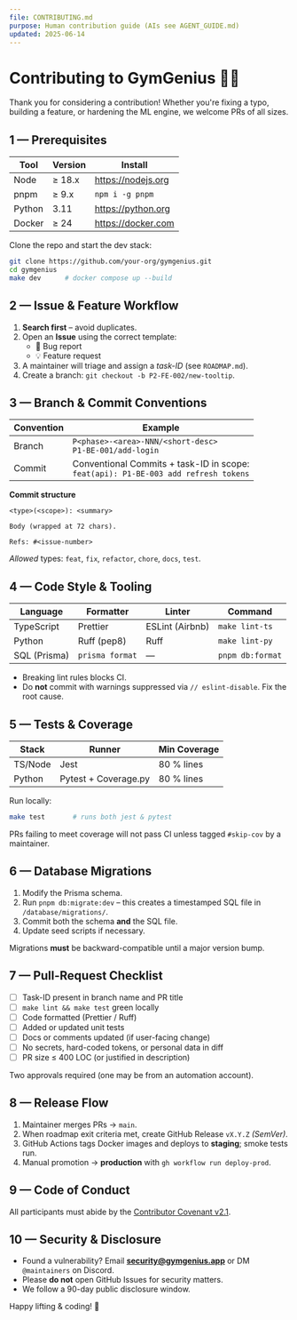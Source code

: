 ```yaml
---
file: CONTRIBUTING.md
purpose: Human contribution guide (AIs see AGENT_GUIDE.md)
updated: 2025-06-14
---
```


# Contributing to **GymGenius** 🏋️‍♀️

Thank you for considering a contribution! Whether you're fixing a typo, building a feature, or hardening the ML engine, we welcome PRs of all sizes.

## 1 — Prerequisites

| Tool | Version | Install |
|------|---------|---------|
| Node | ≥ 18.x  | <https://nodejs.org> |
| pnpm | ≥ 9.x   | `npm i -g pnpm` |
| Python | 3.11  | <https://python.org> |
| Docker | ≥ 24  | <https://docker.com> |

Clone the repo and start the dev stack:

```bash
git clone https://github.com/your-org/gymgenius.git
cd gymgenius
make dev      # docker compose up --build
```

## 2 — Issue & Feature Workflow

1. **Search first** – avoid duplicates.
2. Open an **Issue** using the correct template:
   * 🐞 Bug report
   * 💡 Feature request
3. A maintainer will triage and assign a *task-ID* (see `ROADMAP.md`).
4. Create a branch: `git checkout -b P2-FE-002/new-tooltip`.

## 3 — Branch & Commit Conventions

| Convention | Example |
| ---------- | ------------------------------------------------------------------ |
| Branch     | `P<phase>-<area>-NNN/<short-desc>`<br>`P1-BE-001/add-login` |
| Commit     | Conventional Commits + task-ID in scope:<br>`feat(api): P1-BE-003 add refresh tokens` |

**Commit structure**

```
<type>(<scope>): <summary>

Body (wrapped at 72 chars).

Refs: #<issue-number>
```

*Allowed* types: `feat`, `fix`, `refactor`, `chore`, `docs`, `test`.

## 4 — Code Style & Tooling

| Language     | Formatter       | Linter          | Command          |
| ------------ | --------------- | --------------- | ---------------- |
| TypeScript   | Prettier        | ESLint (Airbnb) | `make lint-ts`   |
| Python       | Ruff (pep8)     | Ruff            | `make lint-py`   |
| SQL (Prisma) | `prisma format` | —               | `pnpm db:format` |

* Breaking lint rules blocks CI.
* Do **not** commit with warnings suppressed via `// eslint-disable`. Fix the root cause.

## 5 — Tests & Coverage

| Stack   | Runner               | Min Coverage |
| ------- | -------------------- | ------------ |
| TS/Node | Jest                 | 80 % lines   |
| Python  | Pytest + Coverage.py | 80 % lines   |

Run locally:

```bash
make test       # runs both jest & pytest
```

PRs failing to meet coverage will not pass CI unless tagged `#skip-cov` by a maintainer.

## 6 — Database Migrations

1. Modify the Prisma schema.
2. Run `pnpm db:migrate:dev` – this creates a timestamped SQL file in `/database/migrations/`.
3. Commit both the schema **and** the SQL file.
4. Update seed scripts if necessary.

Migrations **must** be backward-compatible until a major version bump.

## 7 — Pull-Request Checklist

* [ ] Task-ID present in branch name and PR title
* [ ] `make lint && make test` green locally
* [ ] Code formatted (Prettier / Ruff)
* [ ] Added or updated unit tests
* [ ] Docs or comments updated (if user-facing change)
* [ ] No secrets, hard-coded tokens, or personal data in diff
* [ ] PR size ≤ 400 LOC (or justified in description)

Two approvals required (one may be from an automation account).

## 8 — Release Flow

1. Maintainer merges PRs → `main`.
2. When roadmap exit criteria met, create GitHub Release `vX.Y.Z` *(SemVer)*.
3. GitHub Actions tags Docker images and deploys to **staging**; smoke tests run.
4. Manual promotion → **production** with `gh workflow run deploy-prod`.

## 9 — Code of Conduct

All participants must abide by the [Contributor Covenant v2.1](CODE_OF_CONDUCT.md).

## 10 — Security & Disclosure

* Found a vulnerability? Email **[security@gymgenius.app](mailto:security@gymgenius.app)** or DM `@maintainers` on Discord.
* Please **do not** open GitHub Issues for security matters.
* We follow a 90-day public disclosure window.

Happy lifting & coding! 💪

